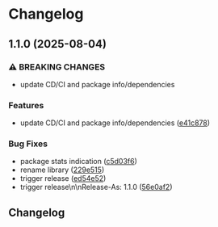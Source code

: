 # Changelog

## 1.1.0 (2025-08-04)


### ⚠ BREAKING CHANGES

* update CD/CI and package info/dependencies

### Features

* update CD/CI and package info/dependencies ([e41c878](https://github.com/Qsppl/heavy-reactive/commit/e41c878e41edcfeb9a4539cfa63a2438acd12790))


### Bug Fixes

* package stats indication ([c5d03f6](https://github.com/Qsppl/heavy-reactive/commit/c5d03f69b7afe98f82e90d1c58732fadf0b55031))
* rename library ([229e515](https://github.com/Qsppl/heavy-reactive/commit/229e515751e90b7bd3ae8684dcfce40aa8b25051))
* trigger release ([ed54e52](https://github.com/Qsppl/heavy-reactive/commit/ed54e52c32d2902d6890c2e216864f4c55308459))
* trigger release\n\nRelease-As: 1.1.0 ([56e0af2](https://github.com/Qsppl/heavy-reactive/commit/56e0af204b79ae88c184dd470bf6fa277246ecb1))

## Changelog
